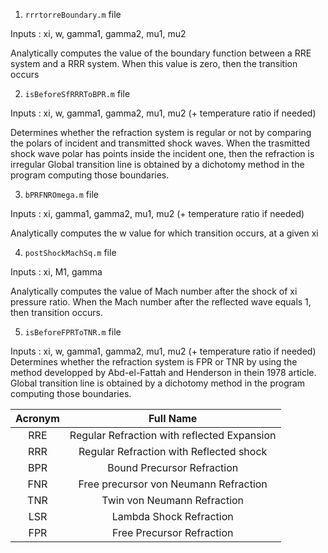 1. `rrrtorreBoundary.m` file

Inputs : xi, w, gamma1, gamma2, mu1, mu2

Analytically computes the value of the boundary function between a RRE system and a RRR system. When this value is zero, then the transition occurs

2. `isBeforeSfRRRToBPR.m` file

Inputs : xi, w, gamma1, gamma2, mu1, mu2 (+ temperature ratio if needed)

Determines whether the refraction system is regular or not by comparing the polars of incident and transmitted shock waves. When the trasmitted shock wave polar has points inside the incident one, then the refraction is irregular
Global transition line is obtained by a dichotomy method in the program computing those boundaries.

3. `bPRFNROmega.m` file

Inputs : xi, gamma1, gamma2, mu1, mu2 (+ temperature ratio if needed)

Analytically computes the w value  for which transition occurs, at a given xi

4. `postShockMachSq.m` file

Inputs : xi, M1, gamma

Analytically computes the value of Mach number after the shock of xi pressure ratio. When the Mach number after the reflected wave equals 1, then transition occurs.

5. `isBeforeFPRToTNR.m` file

Inputs : xi, w, gamma1, gamma2, mu1, mu2 (+ temperature ratio if needed)
Determines whether the refraction system is FPR or TNR by using the method developped by Abd-el-Fattah and Henderson in thein 1978 article.
Global transition line is obtained by a dichotomy method in the program computing those boundaries.

| Acronym | Full Name |
| :-----: |:---------:|
| RRE     | Regular Refraction with reflected Expansion |
| RRR     | Regular Refraction with Reflected shock |
| BPR     | Bound Precursor Refraction |
| FNR     | Free precursor von Neumann Refraction |
| TNR     | Twin von Neumann Refraction |
| LSR     | Lambda Shock Refraction |
| FPR     | Free Precursor Refraction |
